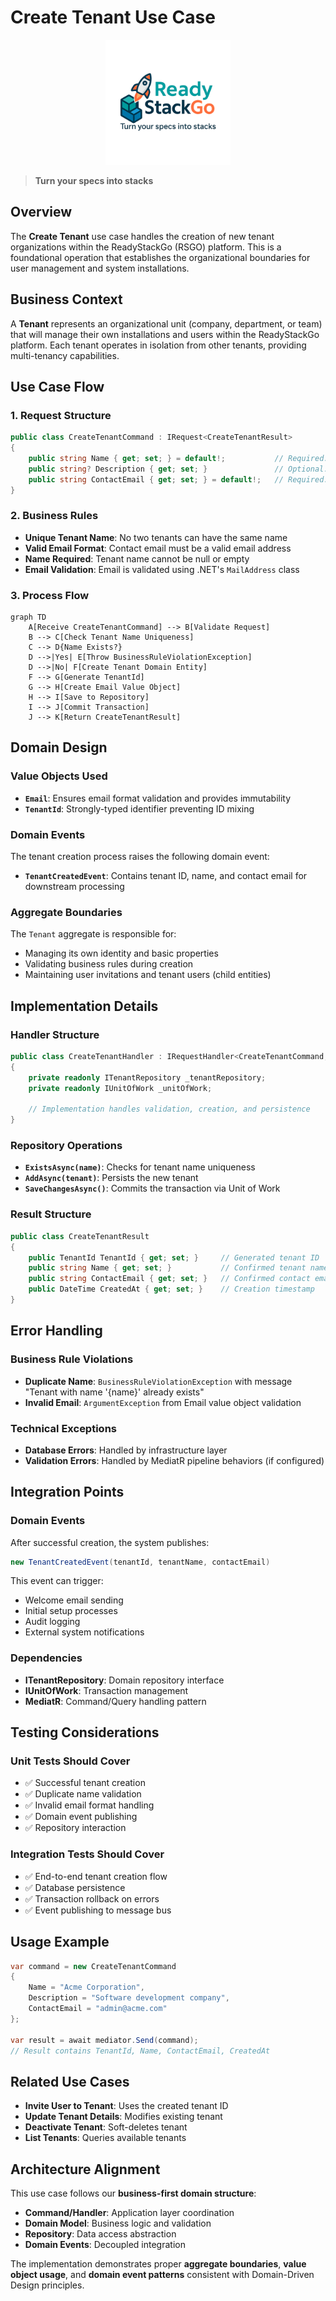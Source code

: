 # Create Tenant Use Case

<div align="center">
  <img src="../../../../assets/logo.png" alt="ReadyStackGo Logo" width="200">
</div>

> **Turn your specs into stacks**

## Overview

The **Create Tenant** use case handles the creation of new tenant organizations within the ReadyStackGo (RSGO) platform. This is a foundational operation that establishes the organizational boundaries for user management and system installations.

## Business Context

A **Tenant** represents an organizational unit (company, department, or team) that will manage their own installations and users within the ReadyStackGo platform. Each tenant operates in isolation from other tenants, providing multi-tenancy capabilities.

## Use Case Flow

### 1. Request Structure
```csharp
public class CreateTenantCommand : IRequest<CreateTenantResult>
{
    public string Name { get; set; } = default!;           // Required: Tenant name
    public string? Description { get; set; }               // Optional: Description
    public string ContactEmail { get; set; } = default!;   // Required: Contact email
}
```

### 2. Business Rules
- **Unique Tenant Name**: No two tenants can have the same name
- **Valid Email Format**: Contact email must be a valid email address
- **Name Required**: Tenant name cannot be null or empty
- **Email Validation**: Email is validated using .NET's `MailAddress` class

### 3. Process Flow

```mermaid
graph TD
    A[Receive CreateTenantCommand] --> B[Validate Request]
    B --> C[Check Tenant Name Uniqueness]
    C --> D{Name Exists?}
    D -->|Yes| E[Throw BusinessRuleViolationException]
    D -->|No| F[Create Tenant Domain Entity]
    F --> G[Generate TenantId]
    G --> H[Create Email Value Object]
    H --> I[Save to Repository]
    I --> J[Commit Transaction]
    J --> K[Return CreateTenantResult]
```

## Domain Design

### Value Objects Used
- **`Email`**: Ensures email format validation and provides immutability
- **`TenantId`**: Strongly-typed identifier preventing ID mixing

### Domain Events
The tenant creation process raises the following domain event:
- **`TenantCreatedEvent`**: Contains tenant ID, name, and contact email for downstream processing

### Aggregate Boundaries
The `Tenant` aggregate is responsible for:
- Managing its own identity and basic properties
- Validating business rules during creation
- Maintaining user invitations and tenant users (child entities)

## Implementation Details

### Handler Structure
```csharp
public class CreateTenantHandler : IRequestHandler<CreateTenantCommand, CreateTenantResult>
{
    private readonly ITenantRepository _tenantRepository;
    private readonly IUnitOfWork _unitOfWork;
    
    // Implementation handles validation, creation, and persistence
}
```

### Repository Operations
- **`ExistsAsync(name)`**: Checks for tenant name uniqueness
- **`AddAsync(tenant)`**: Persists the new tenant
- **`SaveChangesAsync()`**: Commits the transaction via Unit of Work

### Result Structure
```csharp
public class CreateTenantResult
{
    public TenantId TenantId { get; set; }     // Generated tenant ID
    public string Name { get; set; }           // Confirmed tenant name
    public string ContactEmail { get; set; }   // Confirmed contact email
    public DateTime CreatedAt { get; set; }    // Creation timestamp
}
```

## Error Handling

### Business Rule Violations
- **Duplicate Name**: `BusinessRuleViolationException` with message "Tenant with name '{name}' already exists"
- **Invalid Email**: `ArgumentException` from Email value object validation

### Technical Exceptions
- **Database Errors**: Handled by infrastructure layer
- **Validation Errors**: Handled by MediatR pipeline behaviors (if configured)

## Integration Points

### Domain Events
After successful creation, the system publishes:
```csharp
new TenantCreatedEvent(tenantId, tenantName, contactEmail)
```

This event can trigger:
- Welcome email sending
- Initial setup processes
- Audit logging
- External system notifications

### Dependencies
- **ITenantRepository**: Domain repository interface
- **IUnitOfWork**: Transaction management
- **MediatR**: Command/Query handling pattern

## Testing Considerations

### Unit Tests Should Cover
- ✅ Successful tenant creation
- ✅ Duplicate name validation
- ✅ Invalid email format handling
- ✅ Domain event publishing
- ✅ Repository interaction

### Integration Tests Should Cover
- ✅ End-to-end tenant creation flow
- ✅ Database persistence
- ✅ Transaction rollback on errors
- ✅ Event publishing to message bus

## Usage Example

```csharp
var command = new CreateTenantCommand
{
    Name = "Acme Corporation",
    Description = "Software development company",
    ContactEmail = "admin@acme.com"
};

var result = await mediator.Send(command);
// Result contains TenantId, Name, ContactEmail, CreatedAt
```

## Related Use Cases
- **Invite User to Tenant**: Uses the created tenant ID
- **Update Tenant Details**: Modifies existing tenant
- **Deactivate Tenant**: Soft-deletes tenant
- **List Tenants**: Queries available tenants

## Architecture Alignment

This use case follows our **business-first domain structure**:
- **Command/Handler**: Application layer coordination
- **Domain Model**: Business logic and validation
- **Repository**: Data access abstraction
- **Domain Events**: Decoupled integration

The implementation demonstrates proper **aggregate boundaries**, **value object usage**, and **domain event patterns** consistent with Domain-Driven Design principles.
